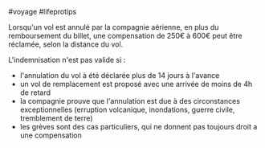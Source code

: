 #voyage #lifeprotips 

Lorsqu'un vol est annulé par la compagnie aérienne, en plus du remboursement du billet, une compensation de 250€ à 600€ peut être réclamée, selon la distance du vol. 

L'indemnisation n'est pas valide si :
- l'annulation du vol à été déclarée plus de 14 jours à l'avance 
- un vol de remplacement est proposé avec une arrivée de moins de 4h de retard 
- la compagnie prouve que l'annulation est due à des circonstances exceptionnelles (erruption volcanique, inondations, guerre civile, tremblement de terre)
- les grèves sont des cas particuliers, qui ne donnent pas toujours droit a une compensation